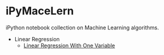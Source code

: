 <h1>iPyMaceLern</h1>

iPython notebook collection on Machine Learning algorithms.

* Linear Regression
  * [Linear Regression With One Variable](http://nbviewer.ipython.org/github/ekaakurniawan/iPyMaceLern/blob/master/Linear%20Regression%20With%20One%20Variable.ipynb)
